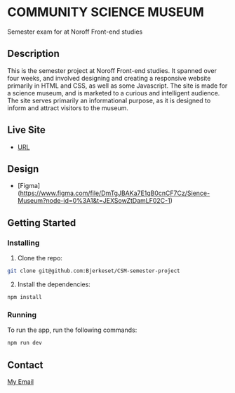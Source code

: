 # COMMUNITY SCIENCE MUSEUM

Semester exam for at Noroff Front-end studies

## Description

This is the semester project at Noroff Front-end studies. It spanned over four weeks, and
involved designing and creating a responsive website primarily in HTML and CSS, as well as
some Javascript. The site is made for a science museum, and is marketed to a curious and
intelligent audience. The site serves primarily an informational purpose, as it is designed to
inform and attract visitors to the museum.

## Live Site

- [URL](https://fanciful-paprenjak-811add.netlify.app/)

## Design

- [Figma] (https://www.figma.com/file/DmTgJBAKa7E1qB0cnCF7Cz/Sience-Museum?node-id=0%3A1&t=JEXSowZtDamLF02C-1)

## Getting Started

### Installing

1. Clone the repo:

```bash
git clone git@github.com:Bjerkeset/CSM-semester-project
```

2. Install the dependencies:

```
npm install
```

### Running

To run the app, run the following commands:

```bash
npm run dev
```

## Contact

[My Email](bendik@bjerkeset.dev)
